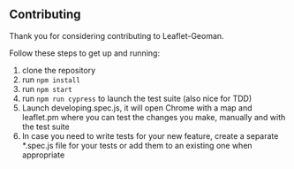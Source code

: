 ## Contributing

Thank you for considering contributing to Leaflet-Geoman.

Follow these steps to get up and running:

1.  clone the repository
2.  run `npm install`
3.  run `npm start`
4.  run `npm run cypress` to launch the test suite (also nice for TDD)
5. Launch developing.spec.js, it will open Chrome with a map and leaflet.pm where you can test the changes you make, manually and with the test suite
6. In case you need to write tests for your new feature, create a separate *.spec.js file for your tests or add them to an existing one when appropriate
